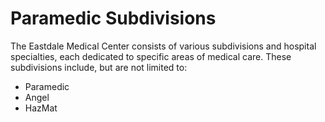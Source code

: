 # Paramedic Subdivisions

The Eastdale Medical Center consists of various subdivisions and hospital specialties, each dedicated to specific areas of medical care. These subdivisions include, but are not limited to:

* Paramedic
* Angel
* HazMat

